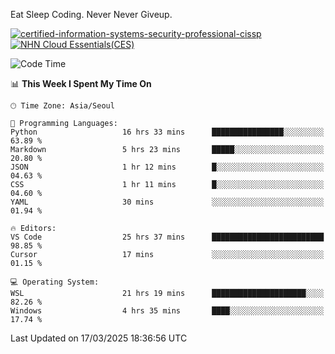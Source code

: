 Eat Sleep Coding.
Never Never Giveup.

[![certified-information-systems-security-professional-cissp](https://github.com/user-attachments/assets/d259884f-7f9a-4d80-a663-6968ead7464a)](https://www.credly.com/badges/f394a010-85a0-450b-9136-8043af01d71c/public_url)
[![NHN Cloud Essentials(CES)](https://github.com/user-attachments/assets/f405dcae-c923-424d-927f-e993bac10fa9)](https://www.nhncloud.com/kr/edu/certification/search)


<!--START_SECTION:waka-->
![Code Time](http://img.shields.io/badge/Code%20Time-3%2C982%20hrs%2021%20mins-blue)

📊 **This Week I Spent My Time On** 

```text
🕑︎ Time Zone: Asia/Seoul

💬 Programming Languages: 
Python                   16 hrs 33 mins      ████████████████░░░░░░░░░   63.89 % 
Markdown                 5 hrs 23 mins       █████░░░░░░░░░░░░░░░░░░░░   20.80 % 
JSON                     1 hr 12 mins        █░░░░░░░░░░░░░░░░░░░░░░░░   04.63 % 
CSS                      1 hr 11 mins        █░░░░░░░░░░░░░░░░░░░░░░░░   04.60 % 
YAML                     30 mins             ░░░░░░░░░░░░░░░░░░░░░░░░░   01.94 % 

🔥 Editors: 
VS Code                  25 hrs 37 mins      █████████████████████████   98.85 % 
Cursor                   17 mins             ░░░░░░░░░░░░░░░░░░░░░░░░░   01.15 % 

💻 Operating System: 
WSL                      21 hrs 19 mins      █████████████████████░░░░   82.26 % 
Windows                  4 hrs 35 mins       ████░░░░░░░░░░░░░░░░░░░░░   17.74 % 
```


 Last Updated on 17/03/2025 18:36:56 UTC
<!--END_SECTION:waka-->
